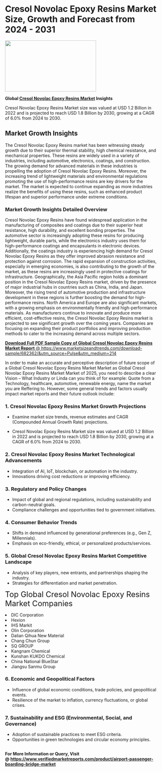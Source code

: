 <H1>Cresol Novolac Epoxy Resins Market Size, Growth and Forecast from 2024 - 2031</H1><img class="aligncenter size-medium wp-image-584254" src="https://thirdeyenews.in/wp-content/uploads/2024/09/Global-Market-Research-300x168.jpeg" alt="" width="300" height="168" /><p><strong>Global&nbsp;<a href="https://www.marketsizeandtrends.com/download-sample/682362/&amp;utm_source=Pulse&amp;utm_medium=214">Cresol Novolac Epoxy Resins Market</a> Insights</strong></p><p>Cresol Novolac Epoxy Resins Market size was valued at USD 1.2 Billion in 2022 and is projected to reach USD 1.8 Billion by 2030, growing at a CAGR of 6.0% from 2024 to 2030.</p><p><h2>Market Growth Insights</h2> The Cresol Novolac Epoxy Resins market has been witnessing steady growth due to their superior thermal stability, high chemical resistance, and mechanical properties. These resins are widely used in a variety of industries, including automotive, electronics, coatings, and construction. The growing demand for advanced materials in these industries is propelling the adoption of Cresol Novolac Epoxy Resins. Moreover, the increasing trend of lightweight materials and environmental regulations promoting the use of high-performance resins are key drivers for the market. The market is expected to continue expanding as more industries realize the benefits of using these resins, such as enhanced product lifespan and superior performance under extreme conditions. <p><a href="#"></a></p> <h3>Market Growth Insights Detailed Overview</h3> Cresol Novolac Epoxy Resins have found widespread application in the manufacturing of composites and coatings due to their superior heat resistance, high durability, and excellent bonding properties. The automotive sector is increasingly adopting these resins for producing lightweight, durable parts, while the electronics industry uses them for high-performance coatings and encapsulants in electronic devices. Additionally, the coatings industry is experiencing high demand for Cresol Novolac Epoxy Resins as they offer improved abrasion resistance and protection against corrosion. The rapid expansion of construction activities, especially in emerging economies, is also contributing to the growth of the market, as these resins are increasingly used in protective coatings for infrastructure. Geographically, the Asia Pacific region holds a dominant position in the Cresol Novolac Epoxy Resins market, driven by the presence of major industrial hubs in countries such as China, India, and Japan. Moreover, the rising trend of automotive production and infrastructure development in these regions is further boosting the demand for high-performance resins. North America and Europe are also significant markets, with a growing emphasis on environmentally friendly and high-performance materials. As manufacturers continue to innovate and produce more efficient, cost-effective resins, the Cresol Novolac Epoxy Resins market is projected to see significant growth over the coming years. Companies are focusing on expanding their product portfolios and improving production methods to cater to the increasing demand across multiple sectors. <p><a href="#"></p><p><span class=""><strong>Download Full PDF Sample Copy of Global Cresol Novolac Epoxy Resins Market Report</strong> @ <a href="https://www.marketsizeandtrends.com/download-sample/682362/&amp;utm_source=Pulse&amp;utm_medium=214" target="_blank">https://www.marketsizeandtrends.com/download-sample/682362/&amp;utm_source=Pulse&amp;utm_medium=214</a></span></p><p>In order to make an accurate and perceptive description of future scope of a Global&nbsp;Cresol Novolac Epoxy Resins Market Market as Global&nbsp;Cresol Novolac Epoxy Resins Market Market of 2025, you need to describe a clear Vision &ndash; What Industry or Linda can you think of for example: Quote from a Technology, healthcare, automotive, renewable energy, name the market you are Reffering to. However, some general trends and factors usually impact market reports and their future outlook include:</p><h3>1.&nbsp;<strong>Cresol Novolac Epoxy Resins Market Growth Projections</strong></h3><ul><li>Examine market size trends, revenue estimates and CAGR (Compounded Annual Growth Rate) projections.</li><li><p>Cresol Novolac Epoxy Resins Market size was valued at USD 1.2 Billion in 2022 and is projected to reach USD 1.8 Billion by 2030, growing at a CAGR of 6.0% from 2024 to 2030.</p></li></ul><h3>2.&nbsp;<strong>Cresol Novolac Epoxy Resins Market Technological Advancements</strong></h3><ul><li>Integration of AI, IoT, blockchain, or automation in the industry.</li><li>Innovations driving cost reductions or improving efficiency.</li></ul><h3>3.&nbsp;<strong>Regulatory and Policy Changes</strong></h3><ul><li>Impact of global and regional regulations, including sustainability and carbon-neutral goals.</li><li>Compliance challenges and opportunities tied to government initiatives.</li></ul><h3>4.&nbsp;<strong>Consumer Behavior Trends</strong></h3><ul><li>Shifts in demand influenced by generational preferences (e.g., Gen Z, Millennials).</li><li>Emphasis on eco-friendly, ethical, or personalized products/services.</li></ul><h3>5.&nbsp;<strong>Global Cresol Novolac Epoxy Resins Market Competitive Landscape</strong></h3><ul><li>Analysis of key players, new entrants, and partnerships shaping the industry.</li><li>Strategies for differentiation and market penetration.</li></ul><p data-pm-slice="1 1 []"><span style="color: inherit; font-family: inherit; font-size: 25px;">Top Global Cresol Novolac Epoxy Resins Market Companies</span></p><div class="" data-test-id=""><p><li>DIC Corporation</li><li> Hexion</li><li> IHS Markit</li><li> Olin Corporation</li><li> Dalian Qihua New Material</li><li> Chang Chun Group</li><li> SQ GROUP</li><li> Kangnam Chemical</li><li> Kunshan KUKDO Chemical</li><li> China National BlueStar</li><li> Jiangsu Sanmu Group</li></p></div><h3>6.&nbsp;<strong>Economic and Geopolitical Factors</strong></h3><ul><li>Influence of global economic conditions, trade policies, and geopolitical events.</li><li>Resilience of the market to inflation, currency fluctuations, or global crises.</li></ul><h3>7.&nbsp;<strong>Sustainability and ESG (Environmental, Social, and Governance)</strong></h3><ul><li>Adoption of sustainable practices to meet ESG criteria.</li><li>Opportunities in green technologies and circular economy principles.</li></ul><h2><strong style="font-size: 14px;">For More Information or Query, Visit @&nbsp;</strong><a style="background-color: #ffffff; font-size: 14px;" href="https://www.marketsizeandtrends.com/report/cresol-novolac-epoxy-resins-market/" target="_blank">https://www.verifiedmarketreports.com/product/airport-passenger-boarding-bridge-market</a></h2>
